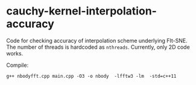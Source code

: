 # cauchy-kernel-interpolation-accuracy

Code for checking accuracy of interpolation scheme underlying FIt-SNE. The number of threads is hardcoded as `nthreads`. Currently, only 2D code works.

Compile:


`g++ nbodyfft.cpp main.cpp -O3 -o nbody  -lfftw3 -lm  -std=c++11`
